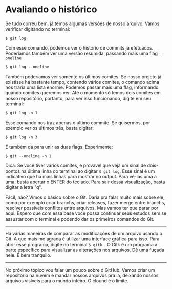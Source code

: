 # Avaliando o histórico

Se tudo correu bem, já temos algumas versões de nosso arquivo. Vamos verificar digitando no terminal:

```$ git log```

Com esse comando, podemos ver o histório de commits já efetuados. Poderíamos também ver uma versão resumida, passando mais uma flag ```--oneline```

```$ git log --oneline```

Também poderíamos ver somente os últimos comites. Se nosso projeto já existisse há bastante tempo, contendo vários comites, o comando acima nos traria uma lista enorme. Podemos passar mais uma flag, informando quando comites queremos ver. Até o momento só temos dois comites em nosso repositório, portanto, para ver isso funcionando, digite em seu terminal:

```$ git log -n 1```
 
Esse comando nos traz apenas o último commite. Se quisermos, por exemplo ver os últimos três, basta digitar:

```$ git log -n 3```

E também dá para unir as duas flags. Experimente:

```$ git --oneline -n 1```

Dica: Se você tiver vários comites, é provavel que veja um sinal de dois-pontos na última linha do terminal ao digitar ```$ git log```. Esse sinal é um indicativo que há mais linhas para mostrar no output. Para vê-las uma a uma, basta apertar o ENTER do teclado. Para sair dessa visualização, basta digitar a letra "q". 

Fácil, não? Vimos o básico sobre o Git. Daria pra falar muito mais sobre ele, como por exemplo criar branchs, criar releases, fazer merge entre branchs, resolver possíveis conflitos entre arquivos. Mas vamos ter que parar por aqui. Espero que com essa base você possa continuar seus estudos sem se assustar com o terminal e podendo dar os primeiros comandos do Git.

---

Há várias maneiras de comparar as modificações de um arquivo usando o Git. A que mais me agrada é utilizar uma interface gráfica para isso. Para abrir esse programa, digite no terminal ```$ gitk ```. O Gitk é um programa a parte específico para visualizar as alterações nos arquivos. Dê uma fuçada nele. É bem tranquilo.

---


No próximo tópico vou falar um pouco sobre o GitHub. Vamos criar um repositório na nuvem e mandar nossos arquivos pra lá, deixando nossos arquivos visíveis para o mundo inteiro. O clound é o limite. 
